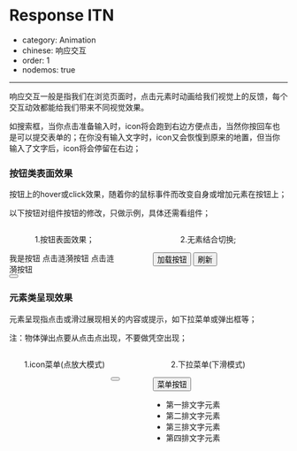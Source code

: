 # Response ITN

- category: Animation
- chinese: 响应交互
- order: 1
- nodemos: true
---
响应交互一般是指我们在浏览页面时，点击元素时动画给我们视觉上的反馈，每个交互动效都能给我们带来不同视觉效果。

如搜索框，当你点击准备输入时，icon将会跑到右边方便点击，当然你按回车也是可以提交表单的；在你没有输入文字时，icon又会恢愎到原来的地置，但当你输入了文字后，icon将会停留在右边；

### 按钮类表面效果

按钮上的hover或click效果，随着你的鼠标事件而改变自身或增加元素在按钮上；

以下按钮对组件按钮的修改，只做示例，具体还需看组件；
<link rel="stylesheet" href="/static/motionDemo.css">
<script src="/static/motionDemo.js"></script>
<div style="overflow: hidden;">
<div style="width:200px;float:left;margin-right:60px">
<p style="text-align: center;"> 1.按钮表面效果；</p>
<div class="ant-btn-domebox">
<a class="ant-btn ant-btn-primary">我是按钮</a>
<a class="ant-btn ant-btn-primary ant-btn-ripple">
点击涟漪按钮
</a>
<a class="ant-btn ant-btn-ripple">
点击涟漪按钮
</a>
<button class="ant-btn ant-btn-ghost ant-btn-circle-outline ant-btn-lg" style="display: block;">
  <span class="anticon anticon-search"></span>
</button>
</div>
</div>
<div style="width:200px;float:left;">
<p style="text-align: center;"> 2.无素结合切换;</p>
<div class="ant-btn-domebox">
<button class="ant-btn ant-btn-primary ant-btn-ripple ant-btn-load ">
  <text>加载按钮</text>
  <span class='anticon anticon-loading'></span>
</button>
<button class="ant-btn ant-btn-primary ant-btn-reload ant-btn-ripple">
<span class="anticon anticon-reload"></span>
<text>刷新</text>
</button>
</div>
</div>
</div>

### 元素类呈现效果

元素呈现指点击或滑过展现相关的内容或提示，如下拉菜单或弹出框等；

注：物体弹出点要从点击点出现，不要做凭空出现；


<div style="overflow: hidden;">

<div style="width:200px;float:left;margin-right:60px">
<p style="text-align: center;"> 1.icon菜单(点放大模式)</p>
<div class="ant-btn-domebox" >


<button class="ant-btn ant-btn-ghost ant-btn-circle-outline ant-btn-lg ant-btn-ripple ant-btn-listtip" style="float:right;margin:0" data-id="J-Tip">
  <span class="anticon anticon-bars"></span>
</button>
<div class="ant-anim-dometip ant-anim-topArrow scale-origin-iconTopRight" style="display:none;" id="J-Tip">
<ul>
<li>第一排文字元素</li>
<li>第二排文字元素</li>
<li>第三排文字元素</li>
<li>第四排文字元素</li>
</ul>
</div>
</div>
</div>

<div style="width:200px;float:left;">
<p style="text-align: center;">2.下拉菜单(下滑模式)</p>
<div class="ant-btn-domebox">


<div class="ant-dropdown-wrap">
<button class="ant-btn ant-btn-primary ant-btn-menu ant-btn-dropdown ant-btn-ripple">
  <span>菜单按钮</span>
  <span class="anticon anticon-down"></span>
</button>
<div class="ant-dropdown ant-anim-dometip scale-origin-top">
<div class="ant-dropdown-con">
<ul>
<li>第一排文字元素</li>
<li>第二排文字元素</li>
<li>第三排文字元素</li>
<li>第四排文字元素</li>
</ul>
</div>
</div>
</div>


</div>
</div>

</div>